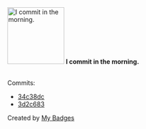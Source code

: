 <img src="https://my-badges.github.io/my-badges/morning-commits.png" alt="I commit in the morning." title="I commit in the morning." width="128">
<strong>I commit in the morning.</strong>
<br><br>

Commits:

- <a href="https://github.com/lexxns/lexxns/commit/34c38dcced377e4f44a219a6a812ea56e350cf19">34c38dc</a>
- <a href="https://github.com/lexxns/lexxns/commit/3d2c683a57d73b00d6a3a03f4e898e2a0142081f">3d2c683</a>


Created by <a href="https://github.com/my-badges/my-badges">My Badges</a>